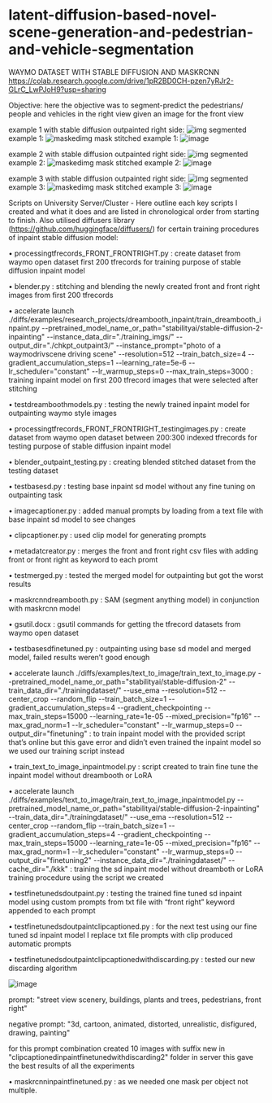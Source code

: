# latent-diffusion-based-novel-scene-generation-and-pedestrian-and-vehicle-segmentation

WAYMO DATASET WITH STABLE DIFFUSION AND MASKRCNN
https://colab.research.google.com/drive/1pR2BD0CH-pzen7yRJr2-GLrC_LwPJoH9?usp=sharing

Objective: here the objective was to segment-predict the pedestrians/ people and vehicles in the right view given an image for the front view

example 1 with stable diffusion outpainted right side:
![img](https://github.com/LHWLucas/latent-diffusion-based-novel-scene-generation-and-pedestrian-and-vehicle-segmentation/assets/89898376/c79cc8a9-c37b-438c-b5e5-0e8a4f896756)
segmented example 1:
![maskedimg](https://github.com/LHWLucas/latent-diffusion-based-novel-scene-generation-and-pedestrian-and-vehicle-segmentation/assets/89898376/4d62caf3-a88b-49fa-812b-72a2395402fe)
mask stitched example 1:
![image](https://github.com/LHWLucas/latent-diffusion-based-novel-scene-generation-and-pedestrian-and-vehicle-segmentation/assets/89898376/5a514172-f2c7-45f2-92b7-3d56ca56ea58)

example 2 with stable diffusion outpainted right side:
![img](https://github.com/LHWLucas/latent-diffusion-based-novel-scene-generation-and-pedestrian-and-vehicle-segmentation/assets/89898376/cd64af55-50d2-4271-b55f-1a33d57ba10b)
segmented example 2:
![maskedimg](https://github.com/LHWLucas/latent-diffusion-based-novel-scene-generation-and-pedestrian-and-vehicle-segmentation/assets/89898376/c662ef0b-f7b5-4611-9848-68cb3a04726c)
mask stitched example 2:
![image](https://github.com/LHWLucas/latent-diffusion-based-novel-scene-generation-and-pedestrian-and-vehicle-segmentation/assets/89898376/0b5a1bd7-596c-43fb-af67-b08fe1c860ee)

example 3 with stable diffusion outpainted right side:
![img](https://github.com/LHWLucas/latent-diffusion-based-novel-scene-generation-and-pedestrian-and-vehicle-segmentation/assets/89898376/72dd569f-2d20-4220-8ab6-8c36a3fdf6f5)
segmented example 3:
![maskedimg](https://github.com/LHWLucas/latent-diffusion-based-novel-scene-generation-and-pedestrian-and-vehicle-segmentation/assets/89898376/fc8dbe8f-de29-4111-bc70-6592c9ac89ef)
mask stitched example 3:
![image](https://github.com/LHWLucas/latent-diffusion-based-novel-scene-generation-and-pedestrian-and-vehicle-segmentation/assets/89898376/3e897e2d-a5dd-422d-b30b-b41d90a403c8)



Scripts on University Server/Cluster - Here outline each key scripts I created and what it does and are listed in chronological order from starting to finish. Also utilised diffusers library (https://github.com/huggingface/diffusers/) for certain training procedures of inpaint stable diffusion model:
   
•	processingtfrecords_FRONT_FRONTRIGHT.py : create dataset from waymo open dataset first 200 tfrecords for training purpose of stable diffusion inpaint model

•	blender.py : stitching and blending the newly created front and front right images from first 200 tfrecords

•	accelerate launch ./diffs/examples/research_projects/dreambooth_inpaint/train_dreambooth_inpaint.py  --pretrained_model_name_or_path="stabilityai/stable-diffusion-2-inpainting"   --instance_data_dir="./training_imgs/"  --output_dir="./chkpt_outpaint3/" --instance_prompt="photo of a waymodrivscene driving scene"  --resolution=512  --train_batch_size=4  --gradient_accumulation_steps=1 --learning_rate=5e-6  --lr_scheduler="constant" --lr_warmup_steps=0 --max_train_steps=3000 : training inpaint model on first 200 tfrecord images that were selected after stitching

•	testdreamboothmodels.py : testing the newly trained inpaint model for outpainting waymo style images

•	processingtfrecords_FRONT_FRONTRIGHT_testingimages.py : create dataset from waymo open dataset between 200:300 indexed tfrecords for testing purpose of stable diffusion inpaint model

•	blender_outpaint_testing.py : creating blended stitched dataset from the testing dataset

•	testbasesd.py : testing base inpaint sd model without any fine tuning on outpainting task 

•	imagecaptioner.py : added manual prompts by loading from a text file with base inpaint sd model to see changes 

•	clipcaptioner.py :  used clip model for generating prompts 

•	metadatcreator.py : merges the front and front right csv files with adding front or front right as keyword to each promt 

•	testmerged.py : tested the merged model for outpainting but got the worst results 

•	maskrcnndreambooth.py :  SAM (segment anything model) in conjunction with maskrcnn model 

•	gsutil.docx : gsutil commands for getting the tfrecord datasets from waymo open dataset

•	testbasesdfinetuned.py : outpainting using base sd model and merged model, failed results weren’t good enough

•	accelerate launch ./diffs/examples/text_to_image/train_text_to_image.py --pretrained_model_name_or_path="stabilityai/stable-diffusion-2" --train_data_dir="./trainingdataset/" --use_ema --resolution=512 --center_crop --random_flip  --train_batch_size=1 --gradient_accumulation_steps=4 --gradient_checkpointing --max_train_steps=15000 --learning_rate=1e-05 --mixed_precision="fp16"  --max_grad_norm=1 --lr_scheduler="constant" --lr_warmup_steps=0  --output_dir="finetuning" : to train inpaint model with the provided script that’s online but this gave error and didn’t even trained the inpaint model so we used our training script instead

•	train_text_to_image_inpaintmodel.py : script created to train fine tune the inpaint model without dreambooth or LoRA

•	accelerate launch ./diffs/examples/text_to_image/train_text_to_image_inpaintmodel.py --pretrained_model_name_or_path="stabilityai/stable-diffusion-2-inpainting" --train_data_dir="./trainingdataset/" --use_ema --resolution=512 --center_crop --random_flip --train_batch_size=1 --gradient_accumulation_steps=4 --gradient_checkpointing --max_train_steps=15000 --learning_rate=1e-05 --mixed_precision="fp16" --max_grad_norm=1 --lr_scheduler="constant" --lr_warmup_steps=0 --output_dir="finetuning2" --instance_data_dir="./trainingdataset/" --cache_dir="./kkk" : training the sd inpaint model without dreamboth or LoRA training procedure using the script we created

•	testfinetunedsdoutpaint.py : testing the trained fine tuned sd inpaint model using custom prompts from txt file with “front right” keyword appended to each prompt

•	testfinetunedsdoutpaintclipcaptioned.py : for the next test using our fine tuned sd inpaint model I replace txt file prompts with clip produced automatic prompts

•	testfinetunedsdoutpaintclipcaptionedwithdiscarding.py :  tested our new discarding algorithm 
 
 ![image](https://github.com/LHWLucas/latent-diffusion-based-novel-scene-generation-and-pedestrian-and-vehicle-segmentation/assets/89898376/fa74eed0-0778-49fc-b1f5-2b5f0b9b3828)

prompt: "street view scenery, buildings, plants and trees, pedestrians, front right"

negative prompt: "3d, cartoon, animated, distorted, unrealistic, disfigured, drawing, painting"

for this prompt combination created 10 images with suffix new in "clipcaptionedinpaintfinetunedwithdiscarding2" folder in server
this gave the best results of all the experiments

•	maskrcnninpaintfinetuned.py : as we needed one mask per object not multiple.
